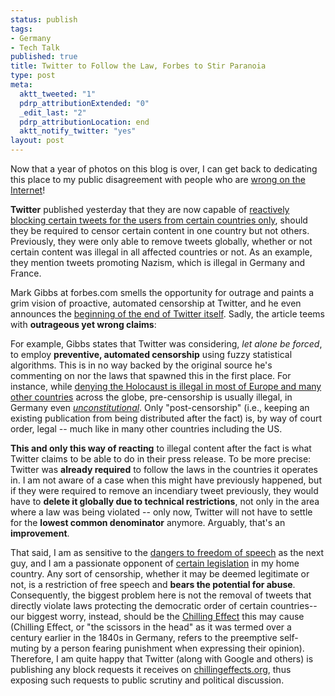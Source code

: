 ```yaml
--- 
status: publish
tags: 
- Germany
- Tech Talk
published: true
title: Twitter to Follow the Law, Forbes to Stir Paranoia
type: post
meta: 
  aktt_tweeted: "1"
  pdrp_attributionExtended: "0"
  _edit_last: "2"
  pdrp_attributionLocation: end
  aktt_notify_twitter: "yes"
layout: post
---
```

Now that a year of photos on this blog is over, I can get back to dedicating this place to my public disagreement with people who are <a href="http://xkcd.com/386/">wrong on the Internet</a>!

<strong>Twitter</strong> published yesterday that they are now capable of <a href="http://blog.twitter.com/2012/01/tweets-still-must-flow.html">reactively blocking certain tweets for the users from certain countries only</a>, should they be required to censor certain content in one country but not others. Previously, they were only able to remove tweets globally, whether or not certain content was illegal in all affected countries or not. As an example, they mention tweets promoting Nazism, which is illegal in Germany and France.

Mark Gibbs at forbes.com smells the opportunity for outrage and paints a grim vision of proactive, automated censorship at Twitter, and he even announces the <a href="http://www.forbes.com/sites/markgibbs/2012/01/26/twitter-commits-social-suicide/">beginning of the end of Twitter itself</a>. Sadly, the article teems with <strong>outrageous yet wrong claims</strong>:

For example, Gibbs states that Twitter was considering, <em>let alone be forced</em>, to employ <strong>preventive, automated censorship</strong> using fuzzy statistical algorithms. This is in no way backed by the original source he's commenting on nor the laws that spawned this in the first place. For instance, while <a href="http://en.wikipedia.org/wiki/Laws_against_Holocaust_denial">denying the Holocaust is illegal in most of Europe and many other countries</a> across the globe, pre-censorship is usually illegal, in Germany even <a href="http://en.wikisource.org/wiki/Basic_Law_for_the_Federal_Republic_of_Germany#I._BASIC_RIGHTS"><em>unconstitutional</em></a>. Only "post-censorship" (i.e., keeping an existing publication from being distributed after the fact) is, by way of court order, legal -- much like in many other countries including the US.

<strong>This and only this way of reacting</strong> to illegal content after the fact is what Twitter claims to be able to do in their press release. To be more precise: Twitter was <strong>already required</strong> to follow the laws in the countries it operates in. I am not aware of a case when this might have previously happened, but if they were required to remove an incendiary tweet previously, they would have to <strong>delete it globally due to technical restrictions</strong>, not only in the area where a law was being violated -- only now, Twitter will not have to settle for the <strong>lowest common denominator</strong> anymore. Arguably, that's an <strong>improvement</strong>.

That said, I am as sensitive to the <a href="http://americancensorship.org/">dangers to freedom of speech</a> as the next guy, and I am a passionate opponent of <a href="http://en.wikipedia.org/wiki/Zugangserschwerungsgesetz">certain legislation</a> in my home country. Any sort of censorship, whether it may be deemed legitimate or not, is a restriction of free speech and <strong>bears the potential for abuse</strong>. Consequently, the biggest problem here is not the removal of tweets that directly violate laws protecting the democratic order of certain countries--our biggest worry, instead, should be the <a href="http://en.wikipedia.org/wiki/Chilling_effect_%28law%29">Chilling Effect</a> this may cause (Chilling Effect, or "the scissors in the head" as it was termed over a century earlier in the 1840s in Germany, refers to the preemptive self-muting by a person fearing punishment when expressing their opinion). Therefore, I am quite happy that Twitter (along with Google and others) is publishing any block requests it receives on <a href="http://chillingeffects.org/twitter">chillingeffects.org</a>, thus exposing such requests to public scrutiny and political discussion.
